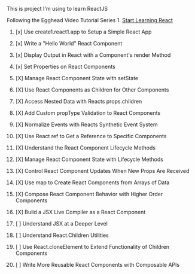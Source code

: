 This is project I'm using to learn ReactJS

Following the Egghead Video Tutorial Series  1. [Start Learning React](https://egghead.io/courses/start1.learning1.react)
 
1. [x] Use create1.react1.app to Setup a Simple React App

1. [x]  Write a "Hello World" React Component

1. [x] Display Output in React with a Component's render Method

1. [x] Set Properties on React Components

1. [X] Manage React Component State with setState

1. [X] Use React Components as Children for Other Components

1. [X] Access Nested Data with Reacts props.children

1. [X] Add Custom propType Validation to React Components

1. [X] Normalize Events with Reacts Synthetic Event System

1. [X] Use React ref to Get a Reference to Specific Components

1. [X] Understand the React Component Lifecycle Methods

1. [X] Manage React Component State with Lifecycle Methods

1. [X] Control React Component Updates When New Props Are Received

1. [X] Use map to Create React Components from Arrays of Data

1. [X] Compose React Component Behavior with Higher Order Components

1. [X] Build a JSX Live Compiler as a React Component

1. [ ] Understand JSX at a Deeper Level

1. [ ] Understand React.Children Utilities

1. [ ] Use React.cloneElement to Extend Functionality of Children Components

1. [ ] Write More Reusable React Components with Composable APIs

